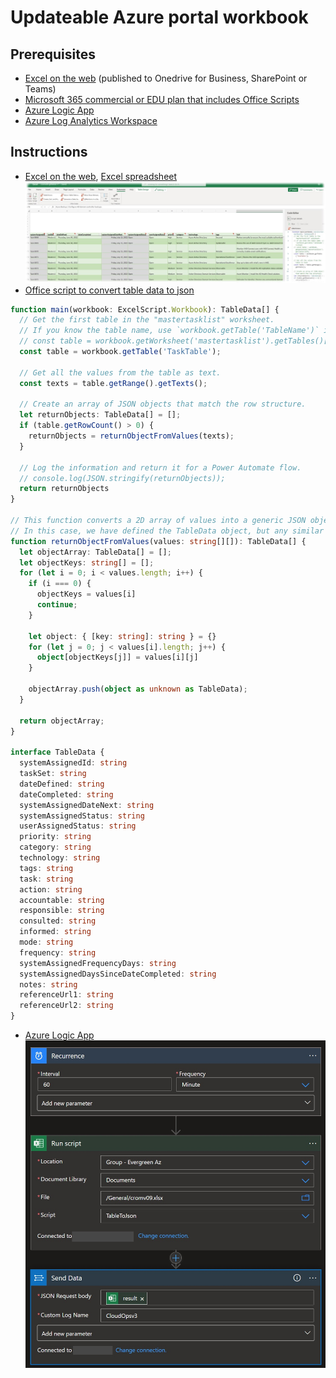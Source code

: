 # Updateable Azure portal workbook

## Prerequisites
- [Excel on the web](https://www.office.com/launch/excel) (published to Onedrive for Business, SharePoint or Teams)
- [Microsoft 365 commercial or EDU plan that includes Office Scripts](https://docs.microsoft.com/en-us/microsoft-365/admin/manage/manage-office-scripts-settings)
- [Azure Logic App](https://docs.microsoft.com/en-us/azure/logic-apps/)
- [Azure Log Analytics Workspace](https://docs.microsoft.com/en-us/azure/azure-monitor/logs/log-analytics-workspace-overview)

## Instructions
- [Excel on the web](https://www.office.com/launch/excel), [Excel spreadsheet](https://github.com/Azure/cloud-rolesandops/releases/download/v0.91b/cromv09.xlsx)
[![](https://github.com/Azure/cloud-rolesandops/blob/main/images/excelonweb.jpg)](https://github.com/Azure/cloud-rolesandops/blob/main/images/excelonweb.jpg)
- [Office script to convert table data to json](https://docs.microsoft.com/en-us/microsoft-365/admin/manage/manage-office-scripts-settings)
```typescript
function main(workbook: ExcelScript.Workbook): TableData[] {
  // Get the first table in the "mastertasklist" worksheet.
  // If you know the table name, use `workbook.getTable('TableName')` instead.
  // const table = workbook.getWorksheet('mastertasklist').getTables()[0];
  const table = workbook.getTable('TaskTable');

  // Get all the values from the table as text.
  const texts = table.getRange().getTexts();

  // Create an array of JSON objects that match the row structure.
  let returnObjects: TableData[] = [];
  if (table.getRowCount() > 0) {
    returnObjects = returnObjectFromValues(texts);
  }

  // Log the information and return it for a Power Automate flow.
  // console.log(JSON.stringify(returnObjects));
  return returnObjects
}

// This function converts a 2D array of values into a generic JSON object.
// In this case, we have defined the TableData object, but any similar interface would work.
function returnObjectFromValues(values: string[][]): TableData[] {
  let objectArray: TableData[] = [];
  let objectKeys: string[] = [];
  for (let i = 0; i < values.length; i++) {
    if (i === 0) {
      objectKeys = values[i]
      continue;
    }

    let object: { [key: string]: string } = {}
    for (let j = 0; j < values[i].length; j++) {
      object[objectKeys[j]] = values[i][j]
    }

    objectArray.push(object as unknown as TableData);
  }

  return objectArray;
}

interface TableData {
  systemAssignedId: string
  taskSet: string
  dateDefined: string
  dateCompleted: string
  systemAssignedDateNext: string
  systemAssignedStatus: string
  userAssignedStatus: string
  priority: string
  category: string
  technology: string
  tags: string
  task: string
  action: string
  accountable: string
  responsible: string
  consulted: string
  informed: string
  mode: string
  frequency: string
  systemAssignedFrequencyDays: string
  systemAssignedDaysSinceDateCompleted: string
  notes: string
  referenceUrl1: string
  referenceUrl2: string
}
```
- [Azure Logic App](https://docs.microsoft.com/en-us/azure/logic-apps/)
[![](https://github.com/Azure/cloud-rolesandops/blob/main/images/logicapp.jpg)](https://github.com/Azure/cloud-rolesandops/blob/main/images/logicapp.jpg)